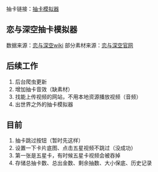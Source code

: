 抽卡链接：[抽卡模拟器](https://chenczn3528.github.io/deepspace/)

## 恋与深空抽卡模拟器
数据来源：[恋与深空wiki](https://wiki.biligame.com/lysk/%E9%A6%96%E9%A1%B5)
部分素材来源：[恋与深空官网](https://deepspace.papegames.com/home)


## 后续工作
1. 后台爬虫更新
2. 增加抽卡音效（缺素材）
3. 找能上传视频的网站，不用本地资源播放视频（音频）
4. 出世界之外的抽卡模拟器


## 目前
1. 抽卡跳过按钮（暂时先这样）
2. 设置一下卡片底图、点击五星视频不跳过（没成功） 
3. 第一张是五星卡，有时候五星卡视频会被吞掉 
4. 存储总抽卡数、总出金数、剩余抽数、大小保底、历史记录